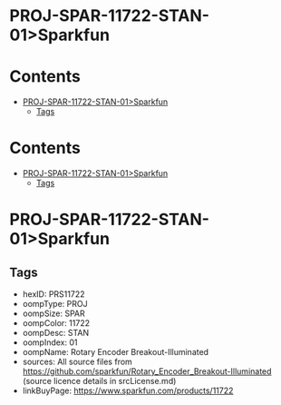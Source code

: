 
PROJ-SPAR-11722-STAN-01>Sparkfun
================================

Contents
========

* [PROJ-SPAR-11722-STAN-01>Sparkfun](#proj-spar-11722-stan-01sparkfun)
	* [Tags](#tags)

Contents
========

* [PROJ-SPAR-11722-STAN-01>Sparkfun](#proj-spar-11722-stan-01sparkfun)
	* [Tags](#tags)

# PROJ-SPAR-11722-STAN-01>Sparkfun

## Tags

- hexID: PRS11722
- oompType: PROJ
- oompSize: SPAR
- oompColor: 11722
- oompDesc: STAN
- oompIndex: 01
- oompName: Rotary Encoder Breakout-Illuminated
- sources: All source files from https://github.com/sparkfun/Rotary_Encoder_Breakout-Illuminated (source licence details in srcLicense.md)
- linkBuyPage: https://www.sparkfun.com/products/11722
